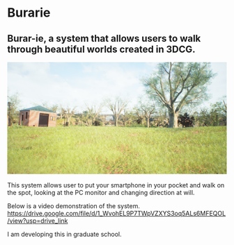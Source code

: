 # Burarie  
## Burar-ie, a system that allows users to walk through beautiful worlds created in 3DCG.
![DemoDefault](https://github.com/toro-video/Burarie/blob/main/images/DemoDefault.png)  

This system allows user to put your smartphone in your pocket and walk on the spot, looking at the PC monitor and changing direction at will.

Below is a video demonstration of the system.  
https://drive.google.com/file/d/1_WvohEL9P7TWpVZXYS3oq5ALs6MFEQOL/view?usp=drive_link

I am developing this in graduate school.
